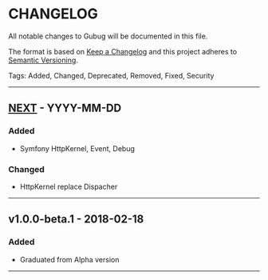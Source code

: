 # CHANGELOG

All notable changes to Gubug will be documented in this file.

The format is based on [Keep a Changelog](http://keepachangelog.com/en/1.0.0/)
and this project adheres to [Semantic Versioning](http://semver.org/spec/v2.0.0.html).

Tags: Added, Changed, Deprecated, Removed, Fixed, Security

---

## [NEXT] - YYYY-MM-DD

### Added
- Symfony HttpKernel, Event, Debug

### Changed
- HttpKernel replace Dispacher

---

## v1.0.0-beta.1 - 2018-02-18

### Added
* Graduated from Alpha version

---
[NEXT]: https://github.com/qaharmdz/gubug/compare/v1.0.0-beta.1...HEAD
